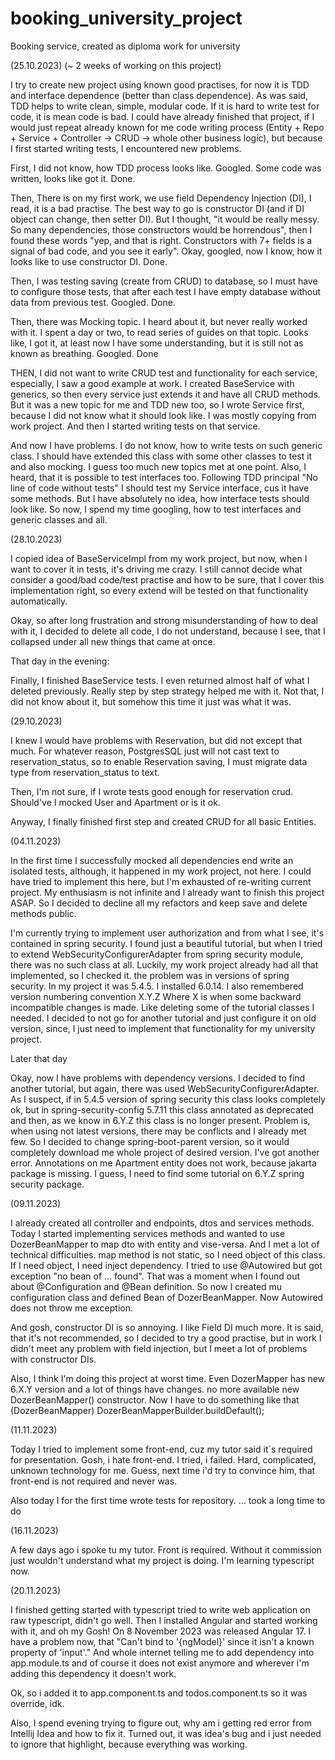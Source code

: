 # booking_university_project

Booking service, created as diploma work for university

(25.10.2023) (~ 2 weeks of working on this project)

I try to create new project using known good practises, for now it is TDD and interface dependence
(better than class dependence). As was said, TDD helps to write clean, simple, modular code.
If it is hard to write test for code, it is mean code is bad. I could have already finished that project,
if I would just repeat already known for me code writing process
(Entity + Repo + Service + Controller -> CRUD -> whole other business logic),
but because I first started writing tests, I encountered new problems.

First, I did not know, how TDD process looks like. Googled. Some code was written, looks like got it.
Done.

Then, There is on my first work, we use field Dependency Injection (DI), I read, it is a bad practise.
The best way to go is constructor DI (and if DI object can change, then setter DI). But I thought,
"it would be really messy. So many dependencies, those constructors would be horrendous", then I found
these words "yep, and that is right. Constructors with 7+ fields is a signal of bad code,
and you see it early". Okay, googled, now I know, how it looks like to use constructor DI. Done.

Then, I was testing saving (create from CRUD) to database, so I must have to configure those tests,
that after each test I have empty database without data from previous test. Googled. Done.

Then, there was Mocking topic. I heard about it, but never really worked with it. I spent a day or two,
to read series of guides on that topic. Looks like, I got it, at least now I have some understanding,
but it is still not as known as breathing. Googled. Done

THEN, I did not want to write CRUD test and functionality for each service, especially,
I saw a good example at work. I created BaseService with generics, so then every service just extends it
and have all CRUD methods. But it was a new topic for me and TDD new too, so I wrote Service first,
because I did not know what it should look like. I was mostly copying from work project.
And then I started writing tests on that service.

And now I have problems. I do not know, how to write tests on such generic class. I should have extended
this class with some other classes to test it and also mocking. I guess too much new topics met at one point.
Also, I heard, that it is possible to test interfaces too. Following TDD principal "No line of code
without tests" I should test my Service interface, cus it have some methods.
But I have absolutely no idea, how interface tests should look like. So now,
I spend my time googling, how to test interfaces and generic classes and all.

(28.10.2023)

I copied idea of BaseServiceImpl from my work project, but now, when I want to cover it in tests, it's driving me crazy.
I still cannot decide what consider a good/bad code/test practise and how to be sure, that I cover this implementation
right, so every extend will be tested on that functionality automatically.

Okay, so after long frustration and strong misunderstanding of how to deal with it, I decided to delete all code,
I do not understand, because I see, that I collapsed under all new things that came at once.

That day in the evening:

Finally, I finished BaseService tests. I even returned almost half of what I deleted previously.
Really step by step strategy helped me with it. Not that, I did not know about it, but somehow this time it just
was what it was.

(29.10.2023)

I knew I would have problems with Reservation, but did not except that much. For whatever reason, PostgresSQL just will
not cast text to reservation_status, so to enable Reservation saving, I must migrate data type from reservation_status
to text.

Then, I'm not sure, if I wrote tests good enough for reservation crud. Should've I mocked User and Apartment or is it ok.

Anyway, I finally finished first step and created CRUD for all basic Entities.

(04.11.2023)

In the first time I successfully mocked all dependencies end write an isolated tests, although, it happened in my work
project, not here. I could have tried to implement this here, but I'm exhausted of re-writing current project.
My enthusiasm is not infinite and I already want to finish this project ASAP. So I decided to decline all my refactors
and keep save and delete methods public. 

I'm currently trying to implement user authorization and from what I see, it's contained in spring security. I found just 
a beautiful tutorial, but when I tried to extend WebSecurityConfigurerAdapter from spring security module, there was no
such class at all. Luckily, my work project already had all that implemented, so I checked it. the problem was in versions
of spring security. In my project it was 5.4.5. I installed 6.0.14. I also remembered version numbering convention X.Y.Z
Where X is when some backward incompatible changes is made. Like deleting some of the tutorial classes I needed. I decided
to not go for another tutorial and just configure it on old version, since, I just need to implement that functionality 
for my university project. 

Later that day

Okay, now I have problems with dependency versions. I decided to find another tutorial, but again, there was 
used WebSecurityConfigurerAdapter. As I suspect, if in 5.4.5 version of spring security this class looks completely ok,
but in spring-security-config 5.7.11 this class annotated as deprecated and then, as we know in 6.Y.Z this class is no 
longer present. Problem is, when using not latest versions, there may be conflicts and I already met few. So I decided 
to change spring-boot-parent version, so it would completely download me whole project of desired version. I've got another
error. Annotations on me Apartment entity does not work, because jakarta package is missing. I guess, I need to find 
some tutorial on 6.Y.Z spring security package.

(09.11.2023)

I already created all controller and endpoints, dtos and services methods. Today I started implementing services methods
and wanted to use DozerBeanMapper to map dto with entity and vise-versa. And I met a lot of technical difficulties.
map method is not static, so I need object of this class. If I need object, I need inject dependency. I tried to use
@Autowired but got exception "no bean of ... found". That was a moment when I found out about @Configuration and @Bean 
definition. So now I created mu configuration class and defined Bean of DozerBeanMapper. Now Autowired does not throw me 
exception. 

And gosh, constructor DI is so annoying. I like Field DI much more. It is said, that it's not recommended, so I decided
to try a good practise, but in work I didn't meet any problem with field injection, but I meet a lot of problems with
constructor DIs.

Also, I think I'm doing this project at worst time. Even DozerMapper has new 6.X.Y version and a lot of things have changes.
no more available new DozerBeanMapper() constructor. 
Now I have to do something like that (DozerBeanMapper) DozerBeanMapperBuilder.buildDefault();

(11.11.2023)

Today I tried to implement some front-end, cuz my tutor said it`s required for presentation. Gosh, i hate front-end. 
I tried, i failed. Hard, complicated, unknown technology for me. Guess, next time i'd try to convince him, 
that front-end is not required and never was.

Also today I for the first time wrote tests for repository. ... took a long time to do

(16.11.2023)

A few days ago i spoke tu my tutor. Front is required. Without it commission just wouldn't understand what my 
project is doing.
I'm learning typescript now.

(20.11.2023)

I finished getting started with typescript tried to write web application on raw typescript, didn't go well.
Then I installed Angular and started working with it, and oh my Gosh! On 8 November 2023 was released Angular 17. 
I have a problem now, that "Can't bind to '{ngModel}' since it isn't a known property of 'input'." And whole internet 
telling me to add dependency into app.module.ts and of course it does not exist anymore and wherever i'm adding this
dependency it doesn't work.

Ok, so i added it to app.component.ts and todos.component.ts so it was override, idk.

Also, I spend evening trying to figure out, why am i getting red error from Intellij Idea and how to fix it. Turned out,
it was idea's bug and i just needed to ignore that highlight, because everything was working.
